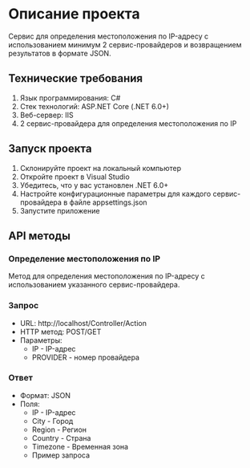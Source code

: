 # Описание проекта
Сервис для определения местоположения по IP-адресу с использованием минимум 2 сервис-провайдеров и возвращением результатов в формате JSON.
## Технические требования
1. Язык программирования: C#
2. Стек технологий: ASP.NET Core (.NET 6.0+)
3. Веб-сервер: IIS
4. 2 сервис-провайдера для определения местоположения по IP

## Запуск проекта
1. Склонируйте проект на локальный компьютер
2. Откройте проект в Visual Studio
3. Убедитесь, что у вас установлен .NET 6.0+
4. Настройте конфигурационные параметры для каждого сервис-провайдера в файле appsettings.json
5. Запустите приложение

## API методы
### Определение местоположения по IP
Метод для определения местоположения по IP-адресу с использованием указанного сервис-провайдера.

### Запрос
+ URL: http://localhost/Controller/Action
+ HTTP метод: POST/GET
+ Параметры:
  + IP - IP-адрес
  + PROVIDER - номер провайдера
### Ответ
+ Формат: JSON
+ Поля:
  + IP - IP-адрес
  + City - Город
  + Region - Регион
  + Country - Страна
  + Timezone - Временная зона
  + Пример запроса
